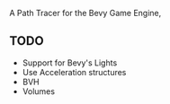 A Path Tracer for the Bevy Game Engine,

## TODO
- Support for Bevy's Lights
- Use Acceleration structures
- BVH
- Volumes
